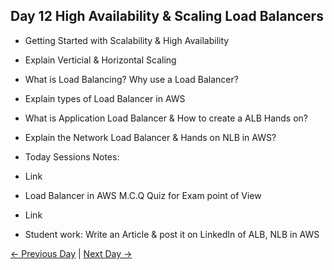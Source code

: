 ## Day 12 High Availability & Scaling Load Balancers

 - Getting Started with Scalability & High Availability
 - Explain Verticial & Horizontal Scaling
 - What is Load Balancing? Why use a Load Balancer?
 - Explain types of Load Balancer in AWS
 - What is Application Load Balancer & How to create a ALB Hands on?
 - Explain the Network Load Balancer & Hands on NLB in AWS?

  - Today Sessions Notes:
  - Link
  - Load Balancer in AWS M.C.Q Quiz for Exam point of View
  - Link

  - Student work: Write an Article & post it on LinkedIn of ALB, NLB in AWS

 [← Previous Day](../day11/README.md) | [Next Day →](../day13/README.md)
